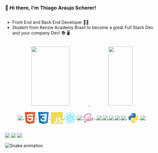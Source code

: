 ### 👋 Hi there, I'm Thiago Araujo Scherer! 
##
- Front End and Back End Developer 👨‍💻
- Student from Kenzie Academy Brasil to become a great Full Stack Dev and your company Dev! 📚 🖥

##
<div align="center">
  <a href="https://beacons.ai/TAraujoS">
  <img width="50%" height="195px" src="https://github-readme-stats-sigma-five.vercel.app/api?username=taraujos&show_icons=true&theme=dracula&include_all_commits=true&count_private=true&hide_border=true"/> 
  <img  width="40%" height="195px" src= "https://github-readme-stats-sigma-five.vercel.app/api/top-langs/?username=taraujos&layout=compact&langs_count=16&theme=dracula&hide_border=true&border_radius=5.0"/>
</div>

<!-- [![Ashutosh's github activity graph](https://github-readme-activity-graph.cyclic.app/graph?username=taraujos&bg_color=0d1117&color=ffffff&line=ff7e05&point=0f0f0f&area=true&hide_border=true)](https://github.com/ashutosh00710/github-readme-activity-graph) -->
  
<div style="display: inline_block" align="center"><br>
  <img align="center" heigth="30" width="40" src="https://cdn.jsdelivr.net/gh/devicons/devicon/icons/git/git-original.svg" />
  <img align="center" heigth="30" width="40" src="https://raw.githubusercontent.com/devicons/devicon/master/icons/html5/html5-original.svg">
  <img align="center" heigth="30" width="40" src="https://raw.githubusercontent.com/devicons/devicon/master/icons/css3/css3-original.svg">
  <img align="center" heigth="30" width="40" src="https://raw.githubusercontent.com/devicons/devicon/master/icons/javascript/javascript-plain.svg">
  <img align="center" heigth="30" width="40" src="https://raw.githubusercontent.com/devicons/devicon/master/icons/react/react-original.svg">
  <img align="center" heigth="30" width="40" src="https://cdn.jsdelivr.net/gh/devicons/devicon/icons/typescript/typescript-original.svg" />
  <img align="center" heigth="30" width="40" src="https://raw.githubusercontent.com/devicons/devicon/master/icons/sass/sass-original.svg" />
  <img align="center" heigth="30" width="40" src="https://github.com/get-icon/geticon/raw/master/icons/cypress.svg" />
  <img align="center" heigth="30" width="40" src="https://cdn.jsdelivr.net/gh/devicons/devicon/icons/jest/jest-plain.svg" />
  <img align="center" heigth="30" width="40" src="https://cdn.jsdelivr.net/gh/devicons/devicon/icons/nodejs/nodejs-original.svg" />
  <img align="center" heigth="30" width="40" src="https://cdn.jsdelivr.net/gh/devicons/devicon/icons/postgresql/postgresql-plain-wordmark.svg" />
  <img align="center" heigth="30" width="40" src="https://cdn.jsdelivr.net/gh/devicons/devicon/icons/docker/docker-plain-wordmark.svg" />
  <img align="center" heigth="30" width="40" src="https://raw.githubusercontent.com/devicons/devicon/master/icons/python/python-original.svg" />
  <img align="center" heigth="30" width="40" src="https://cdn.jsdelivr.net/gh/devicons/devicon/icons/django/django-plain.svg" />
</div>

##

<div>
  <a href="https://www.linkedin.com/in/thiago-araujo-scherer/"><img src="https://img.shields.io/badge/LinkedIn-0077B5?style=for-the-badge&logo=linkedin&logoColor=white" target="_blank"></a>
<a href="mailto:tharaujo.james@gmail.com"><img src="https://img.shields.io/badge/Gmail-D14836?style=for-the-badge&logo=gmail&logoColor=white" target="_blank"></a>
<a href = "https://portfolio-taraujos.vercel.app/"><img src="https://img.shields.io/badge/-Portifólio-%23333?style=for-the-badge&logoColor=white" target="_blank"></a>
  
  ![Snake animation](https://github.com/taraujos/taraujos/blob/output/github-contribution-grid-snake.svg)
</div>


